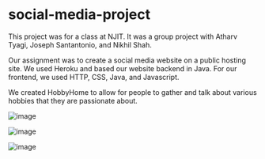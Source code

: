 # social-media-project

This project was for a class at NJIT. It was a group project with Atharv Tyagi, Joseph Santantonio, and Nikhil Shah.

Our assignment was to create a social media website on a public hosting site. We used Heroku and based our website backend in Java. For our frontend, we used HTTP, CSS, Java, and Javascript. 

We created HobbyHome to allow for people to gather and talk about various hobbies that they are passionate about.

![image](https://user-images.githubusercontent.com/6199940/123302277-8b556f80-d4ea-11eb-896e-2c8f25d676d9.png)

![image](https://user-images.githubusercontent.com/6199940/123302729-ff901300-d4ea-11eb-9261-81b935195ee9.png)

![image](https://user-images.githubusercontent.com/6199940/123302873-28b0a380-d4eb-11eb-9ff5-f206790012e2.png)
